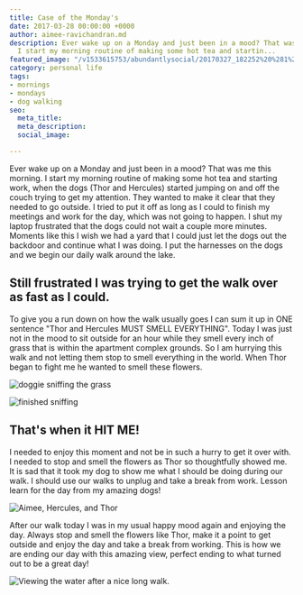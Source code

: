 ```yaml
---
title: Case of the Monday's
date: 2017-03-28 00:00:00 +0000
author: aimee-ravichandran.md
description: Ever wake up on a Monday and just been in a mood? That was me this morning.
  I start my morning routine of making some hot tea and startin...
featured_image: "/v1533615753/abundantlysocial/20170327_182252%20%281%29.jpg"
category: personal life
tags:
- mornings
- mondays
- dog walking
seo:
  meta_title: 
  meta_description: 
  social_image: 

---
```

Ever wake up on a Monday and just been in a mood? That was me this morning. I start my morning routine of making some hot tea and starting work, when the dogs (Thor and Hercules) started jumping on and off the couch trying to get my attention. They wanted to make it clear that they needed to go outside. I tried to put it off as long as I could to finish my meetings and work for the day, which was not going to happen. I shut my laptop frustrated that the dogs could not wait a couple more minutes. Moments like this I wish we had a yard that I could just let the dogs out the backdoor and continue what I was doing. I put the harnesses on the dogs and we begin our daily walk around the lake.

## Still frustrated I was trying to get the walk over as fast as I could.

To give you a run down on how the walk usually goes I can sum it up in ONE sentence "Thor and Hercules MUST SMELL EVERYTHING". Today I was just not in the mood to sit outside for an hour while they smell every inch of grass that is within the apartment complex grounds. So I am hurrying this walk and not letting them stop to smell everything in the world. When Thor began to fight me he wanted to smell these flowers.

![doggie sniffing the grass](https://res.cloudinary.com/modii/w_840,q_50,f_auto/v1533615753/abundantlysocial/5a56f5405808f700012d5a10_20170327_181006.jpg)

![finished sniffing](https://res.cloudinary.com/modii/w_840,q_50,f_auto/v1533615753/abundantlysocial/5a56f549004c430001d99860_20170327_181009.jpg)

## That's when it HIT ME!

I needed to enjoy this moment and not be in such a hurry to get it over with. I needed to stop and smell the flowers as Thor so thoughtfully showed me. It is sad that it took my dog to show me what I should be doing during our walk. I should use our walks to unplug and take a break from work. Lesson learn for the day from my amazing dogs!

![Aimee, Hercules, and Thor](https://res.cloudinary.com/modii/w_840,q_50,f_auto/v1533615750/abundantlysocial/20170327_181234%20%281%29.jpg)

After our walk today I was in my usual happy mood again and enjoying the day. Always stop and smell the flowers like Thor, make it a point to get outside and enjoy the day and take a break from working. This is how we are ending our day with this amazing view, perfect ending to what turned out to be a great day!

![Viewing the water after a nice long walk.](https://res.cloudinary.com/modii/w_840,q_50,f_auto/v1533615753/abundantlysocial/20170327_182252%20%281%29.jpg)